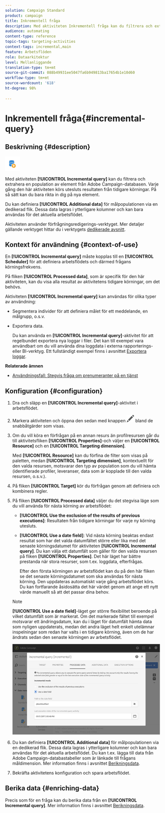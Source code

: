 ```yaml
---
solution: Campaign Standard
product: campaign
title: Inkrementell fråga
description: Med aktiviteten Inkrementell fråga kan du filtrera och extrahera en population av element från Adobe Campaign-databasen.
audience: automating
content-type: reference
topic-tags: targeting-activities
context-tags: incremental,main
feature: Arbetsflöden
role: Dataarkitektur
level: Mellanliggande
translation-type: tm+mt
source-git-commit: 088b49931ee5047fa6b949813ba17654b1e10d60
workflow-type: tm+mt
source-wordcount: '618'
ht-degree: 98%

---
```



# Inkrementell fråga{#incremental-query}

## Beskrivning {#description}

![](assets/incremental.png)

Med aktiviteten **[!UICONTROL Incremental query]** kan du filtrera och extrahera en population av element från Adobe Campaign-databasen. Varje gång den här aktiviteten körs utesluts resultaten från tidigare körningar. På så sätt kan du bara rikta in dig på nya element.

Du kan definiera **[!UICONTROL Additional data]** för målpopulationen via en dedikerad flik. Dessa data lagras i ytterligare kolumner och kan bara användas för det aktuella arbetsflödet.

Aktiviteten använder förfrågningsredigerings-verktyget. Mer detaljer gällande verktyget hittar du i verktygets [dedikerade avsnitt](../../automating/using/editing-queries.md#about-query-editor).

## Kontext för användning {#context-of-use}

En **[!UICONTROL Incremental query]** måste kopplas till en **[!UICONTROL Scheduler]** för att definiera arbetsflödets och därmed frågans körningsfrekvens.

På fliken **[!UICONTROL Processed data]**, som är specifik för den här aktiviteten, kan du visa alla resultat av aktivitetens tidigare körningar, om det behövs.

Aktiviteten **[!UICONTROL Incremental query]** kan användas för olika typer av användning:

* Segmentera individer för att definiera målet för ett meddelande, en målgrupp, o.s.v.

* Exportera data.

   Du kan använda en **[!UICONTROL Incremental query]**-aktivitet för att regelbundet exportera nya loggar i filer. Det kan till exempel vara användbart om du vill använda dina loggdata i externa rapporterings- eller BI-verktyg. Ett fullständigt exempel finns i avsnittet [Exportera loggar](../../automating/using/exporting-logs.md).

**Relaterade ämnen**

* [Användningsfall: Stegvis fråga om prenumeranter på en tjänst](../../automating/using/incremental-query-on-subscribers.md)

## Konfiguration {#configuration}

1. Dra och släpp en **[!UICONTROL Incremental query]**-aktivitet i arbetsflödet.
1. Markera aktiviteten och öppna den sedan med knappen ![](assets/edit_darkgrey-24px.png) bland de snabbåtgärder som visas.
1. Om du vill köra en förfrågan på en annan resurs än profilresursen går du till aktivitetsfliken **[!UICONTROL Properties]**-och väljer en **[!UICONTROL Resource]** och en **[!UICONTROL Targeting dimension]**.

   Med **[!UICONTROL Resource]** kan du förfina de filter som visas på paletten, medan **[!UICONTROL Targeting dimension]**, kontextuellt för den valda resursen, motsvarar den typ av population som du vill hämta (identifierade profiler, leveranser, data som är kopplade till den valda resursen, o.s.v.).

1. På fliken **[!UICONTROL Target]** kör du förfrågan genom att definiera och kombinera regler.
1. På fliken **[!UICONTROL Processed data]** väljer du det stegvisa läge som du vill använda för nästa körning av arbetsflödet:

   * **[!UICONTROL Use the exclusion of the results of previous executions]**: Resultaten från tidigare körningar för varje ny körning utesluts.
   * **[!UICONTROL Use a date field]**: Vid nästa körning beaktas endast resultat som har det valda datumfältet större eller lika med det senaste körningsdatumet för aktiviteten **[!UICONTROL Incremental query]**. Du kan välja ett datumfält som gäller för den valda resursen på fliken **[!UICONTROL Properties]**. Det här läget har bättre prestanda när stora resurser, som t.ex. loggdata, efterfrågas.

      Efter den första körningen av arbetsflödet kan du på den här fliken se det senaste körningsdatumet som ska användas för nästa körning. Den uppdateras automatiskt varje gång arbetsflödet körs. Du kan fortfarande åsidosätta det här värdet genom att ange ett nytt värde manuellt så att det passar dina behov.
   >[!NOTE]
   >
   >**[!UICONTROL Use a date field]**-läget ger större flexibilitet beroende på vilket datumfält som är markerat. Om det markerade fältet till exempel motsvarar ett ändringsdatum, kan du i läget för datumfält hämta data som nyligen uppdaterats, medan det andra läget helt enkelt utelämnar inspelningar som redan har valts i en tidigare körning, även om de har ändrats sedan den senaste körningen av arbetsflödet.

   ![](assets/incremental_query_usedatefield.png)

1. Du kan definiera **[!UICONTROL Additional data]** för målpopulationen via en dedikerad flik. Dessa data lagras i ytterligare kolumner och kan bara användas för det aktuella arbetsflödet. Du kan t.ex. lägga till data från Adobe Campaign-databastabeller som är länkade till frågans måldimension.  Mer information finns i avsnittet [Berikningsdata](../../automating/using/query.md#enriching-data).
1. Bekräfta aktivitetens konfiguration och spara arbetsflödet.

## Berika data {#enriching-data}

Precis som för en fråga kan du berika data från en **[!UICONTROL Incremental query]**. Mer information finns i avsnittet [Berikningsdata](../../automating/using/query.md#enriching-data).
